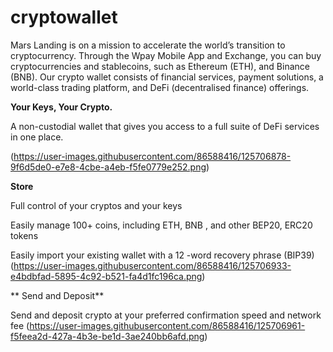 # cryptowallet
Mars Landing is on a mission to accelerate the world’s transition to cryptocurrency. Through the Wpay Mobile App and Exchange, you can buy cryptocurrencies and stablecoins, such as Ethereum (ETH), and Binance (BNB). Our crypto wallet consists of financial services, payment solutions, a world-class trading platform, and DeFi (decentralised finance) offerings.

**Your Keys, Your Crypto.**

A non-custodial wallet that gives you access to a full suite of DeFi services in one place.

(https://user-images.githubusercontent.com/86588416/125706878-9f6d5de0-e7e8-4cbe-a4eb-f5fe0779e252.png)

**Store**

Full control of your cryptos and your keys

Easily manage 100+ coins, including ETH, BNB , and other BEP20, ERC20 tokens

Easily import your existing wallet with a 12 -word recovery phrase (BIP39)
(https://user-images.githubusercontent.com/86588416/125706933-e4bdbfad-5895-4c92-b521-fa4d1fc196ca.png)

**
Send and Deposit**

Send and deposit crypto at your preferred confirmation speed and network fee
(https://user-images.githubusercontent.com/86588416/125706961-f5feea2d-427a-4b3e-be1d-3ae240bb6afd.png)
